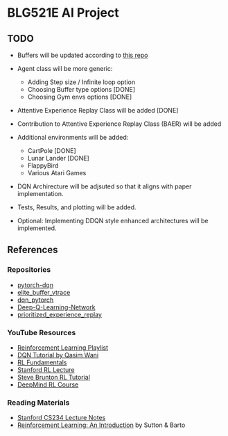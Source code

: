 # BLG521E AI Project

## TODO

- Buffers will be updated according to [this repo](https://github.com/Howuhh/prioritized_experience_replay/blob/main/memory/buffer.py)

- Agent class will be more generic:
  - Adding Step size / Infinite loop option
  - Choosing Buffer type options [DONE]
  - Choosing Gym envs options [DONE]

- Attentive Experience Replay Class will be added [DONE]

- Contribution to Attentive Experience Replay Class (BAER) will be added

- Additional environments will be added:
  - CartPole [DONE]
  - Lunar Lander [DONE]
  - FlappyBird
  - Various Atari Games

- DQN Archirecture will be adjsuted so that it aligns with paper implementation.

- Tests, Results, and plotting will be added.

- Optional: Implementing DDQN style enhanced architectures will be implemented.

## References

### Repositories
- [pytorch-dqn](https://github.com/hungtuchen/pytorch-dqn/blob/master/utils/replay_buffer.py)
- [elite_buffer_vtrace](https://github.com/parralplex/elite_buffer_vtrace/blob/main/agent/learner_d/learner.py)
- [dqn_pytorch](https://github.com/johnnycode8/dqn_pytorch/tree/main)
- [Deep-Q-Learning-Network](https://github.com/AleksandarHaber/Deep-Q-Learning-Network-from-Scratch-in-Python-TensorFlow-and-OpenAI-Gym/tree/main)
- [prioritized_experience_replay](https://github.com/Howuhh/prioritized_experience_replay/blob/main/memory/buffer.py)

### YouTube Resources
- [Reinforcement Learning Playlist](https://www.youtube.com/playlist?list=PLO89phzZmnHjYXlCNR_y2qF0gr9x8YpC8)
- [DQN Tutorial by Qasim Wani](https://www.youtube.com/watch?v=cQtGJDS-Rfs)
- [RL Fundamentals](https://www.youtube.com/playlist?list=PL58zEckBH8fCMIVzQCRSZVPUp3ZAVagWi)
- [Stanford RL Lecture](https://www.youtube.com/watch?v=b_wvosA70f8&list=PLoROMvodv4rN4wG6Nk6sNpTEbuOSosZdX&index=5)
- [Steve Brunton RL Tutorial](https://www.youtube.com/watch?v=wDVteayWWvU)
- [DeepMind RL Course](https://www.youtube.com/playlist?list=PLqYmG7hTraZDM-OYHWgPebj2MfCFzFObQ)

### Reading Materials
- [Stanford CS234 Lecture Notes](https://web.stanford.edu/class/cs234/slides/lecture4post.pdf)
- [Reinforcement Learning: An Introduction](https://www.amazon.com/Reinforcement-Learning-Introduction-Adaptive-Computation/dp/0262039249) by Sutton & Barto
